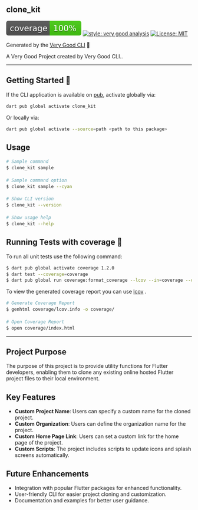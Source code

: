 ## clone_kit

![coverage][coverage_badge]
[![style: very good analysis][very_good_analysis_badge]][very_good_analysis_link]
[![License: MIT][license_badge]][license_link]

Generated by the [Very Good CLI][very_good_cli_link] 🤖

A Very Good Project created by Very Good CLI..

---

## Getting Started 🚀

If the CLI application is available on [pub](https://pub.dev), activate globally via:

```sh
dart pub global activate clone_kit
```

Or locally via:

```sh
dart pub global activate --source=path <path to this package>
```

## Usage

```sh
# Sample command
$ clone_kit sample

# Sample command option
$ clone_kit sample --cyan

# Show CLI version
$ clone_kit --version

# Show usage help
$ clone_kit --help
```

## Running Tests with coverage 🧪

To run all unit tests use the following command:

```sh
$ dart pub global activate coverage 1.2.0
$ dart test --coverage=coverage
$ dart pub global run coverage:format_coverage --lcov --in=coverage --out=coverage/lcov.info
```

To view the generated coverage report you can use [lcov](https://github.com/linux-test-project/lcov)
.

```sh
# Generate Coverage Report
$ genhtml coverage/lcov.info -o coverage/

# Open Coverage Report
$ open coverage/index.html
```

---

## Project Purpose
The purpose of this project is to provide utility functions for Flutter developers, enabling them to clone any existing online hosted Flutter project files to their local environment.

## Key Features
- **Custom Project Name**: Users can specify a custom name for the cloned project.
- **Custom Organization**: Users can define the organization name for the project.
- **Custom Home Page Link**: Users can set a custom link for the home page of the project.
- **Custom Scripts**: The project includes scripts to update icons and splash screens automatically.

## Future Enhancements
- Integration with popular Flutter packages for enhanced functionality.
- User-friendly CLI for easier project cloning and customization.
- Documentation and examples for better user guidance.

[coverage_badge]: coverage_badge.svg
[license_badge]: https://img.shields.io/badge/license-MIT-blue.svg
[license_link]: https://opensource.org/licenses/MIT
[very_good_analysis_badge]: https://img.shields.io/badge/style-very_good_analysis-B22C89.svg
[very_good_analysis_link]: https://pub.dev/packages/very_good_analysis
[very_good_cli_link]: https://github.com/VeryGoodOpenSource/very_good_cli